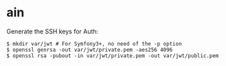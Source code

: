 ain
===

Generate the SSH keys for Auth:

    $ mkdir var/jwt # For Symfony3+, no need of the -p option
    $ openssl genrsa -out var/jwt/private.pem -aes256 4096
    $ openssl rsa -pubout -in var/jwt/private.pem -out var/jwt/public.pem

